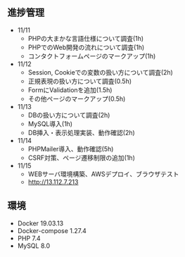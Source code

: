 ## 進捗管理
- 11/11
  - PHPの大まかな言語仕様について調査(1h)
  - PHPでのWeb開発の流れについて調査(1h)
  - コンタクトフォームページのマークアップ(1h)
- 11/12
  - Session, Cookieでの変数の扱い方について調査(2h)
  - 正規表現の扱い方について調査(0.5h)
  - FormにValidationを追加(1.5h)
  - その他ページのマークアップ(0.5h)
- 11/13
  - DBの扱い方について調査(2h)
  - MySQL導入(1h)
  - DB挿入・表示処理実装、動作確認(2h)
- 11/14
  - PHPMailer導入、動作確認(5h)
  - CSRF対策、ページ遷移制限の追加(1h)
- 11/15
  - WEBサーバ環境構築、AWSデプロイ、ブラウザテスト
  - http://13.112.7.213

## 環境
- Docker 19.03.13
- Docker-compose 1.27.4
- PHP 7.4
- MySQL 8.0

